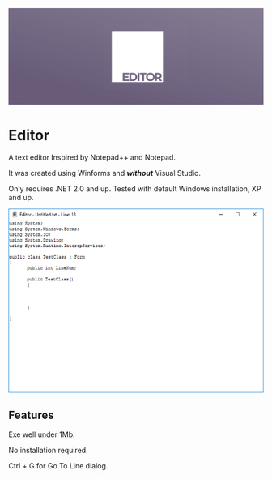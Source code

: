  ![editorlogo4.png](editorlogo4.png#2 "editorlogo4.png") 
 
# Editor

A text editor Inspired by Notepad++ and Notepad.

It was created using Winforms and ___without___ Visual Studio.

Only requires .NET 2.0 and up. Tested with default Windows installation, XP and up.

![Editor-Win10-Screenshot.png](Editor-Win10-Screenshot.png#1 "Editor-Win10-Screenshot.png")

## Features

Exe well under 1Mb.

No installation required.

Ctrl + G for Go To Line dialog.





